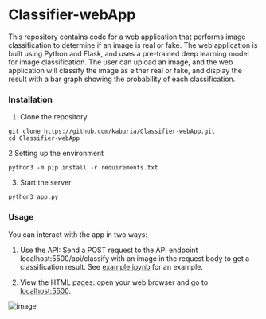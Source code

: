 # Classifier-webApp

This repository contains code for a web application that performs image classification to determine if an image is real or fake. The web application is built using Python and Flask, and uses a pre-trained deep learning model for image classification. The user can upload an image, and the web application will classify the image as either real or fake, and display the result with a bar graph showing the probability of each classification. 



### Installation
1. Clone the repository
```
git clone https://github.com/kaburia/Classifier-webApp.git
cd Classifier-webApp
```
2 Setting up the environment
```
python3 -m pip install -r requirements.txt
```
3. Start the server
```
python3 app.py
```
### Usage
You can interact with the app in two ways:

1. Use the API: Send a POST request to the API endpoint localhost:5500/api/classify with an image in the request body to get a classification result. See [example.ipynb](./example.ipynb) for an example.

2. View the HTML pages: open your web browser and go to [localhost:5500](http://localhost:5500).


![image](https://user-images.githubusercontent.com/88529649/226077466-b50a2c33-7f38-4b21-87a6-9b25709b6a3d.png)

